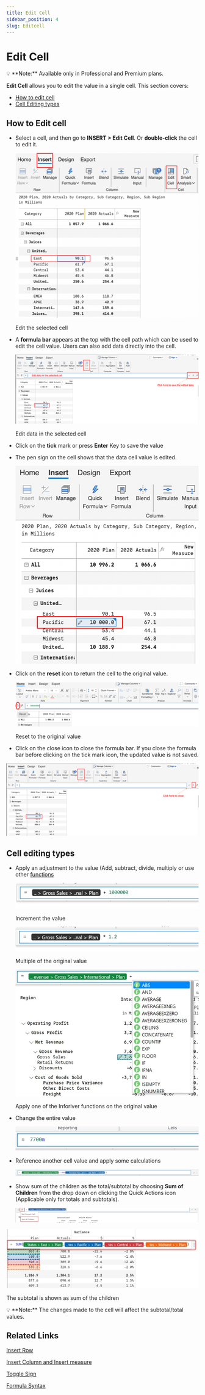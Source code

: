 ```yaml
---
title: Edit Cell
sidebar_position: 4
slug: Editcell
---
```



# Edit Cell

<aside>
💡 **Note:** Available only in Professional and Premium plans.

</aside>

**Edit Cell** allows you to edit the value in a single cell. This section covers:

- [How to edit cell](/visual/Editcell)
- [Cell Editing types](/visual/Editcell)

## How to Edit cell

- Select a cell, and then go to **INSERT > Edit Cell**. Or **double-click** the cell to edit it.
    
    ![Edit the selected cell](/img/VisualCalculations/Editcell/Editcell1.png)

    Edit the selected cell
    
- A **formula bar** appears at the top with the cell path which can be used to edit the cell value. Users can also add data directly into the cell.
    
    ![Edit data in the selected cell](/img/VisualCalculations/Editcell/Editcell2.png)

    Edit data in the selected cell
    
- Click on the **tick** mark or press **Enter** Key to save the value
- The pen sign on the cell shows that the data cell value is edited.
    
    ![Untitled](/img/VisualCalculations/Editcell/Editcell3.png)

- Click on the **reset** icon to return the cell to the original value.
    
    ![Reset to the original value](/img/VisualCalculations/Editcell/Editcell4.png)

    Reset to the original value
    
- Click on the close icon to close the formula bar. If you close the formula bar before clicking on the tick mark icon, the updated value is not saved.

![Untitled](/img/VisualCalculations/Editcell/Editcell5.png)
## Cell editing types

- Apply an adjustment to the value (Add, subtract, divide, multiply or use other [functions](/visual/formula-list)
    
    ![Increment the value](/img/VisualCalculations/Editcell/Editcell6.jpg)

    Increment the value
    
    ![Multiple of the original value](/img/VisualCalculations/Editcell/Editcell7.jpg)

    Multiple of the original value
    
    ![Apply one of the Inforiver functions on the original value](/img/VisualCalculations/Editcell/Editcell8.jpg)
    
    Apply one of the Inforiver functions on the original value
    
- Change the entire value
    
    ![Edit Cell 4.jpg](/img/VisualCalculations/Editcell/Editcell9.jpg)

- Reference another cell value and apply some calculations
    
    ![Edit Cell 6.jpg](/img/VisualCalculations/Editcell/Editcell10.jpg)

- Show sum of the children as the total/subtotal by choosing **Sum of Children** from the drop down on clicking the Quick Actions icon (Applicable only for totals and subtotals).
    
    ![Untitled](/img/VisualCalculations/Editcell/Editcell11.png)

![ The subtotal is shown as sum of the children](/img/VisualCalculations/Editcell/Editcell12.jpg)

 The subtotal is shown as sum of the children

<aside>
💡 **Note:** The changes made to the cell will affect the subtotal/total values.

</aside>


## Related Links

[Insert Row](/visual/insert-row)

[Insert Column and Insert measure](/visual/insert-column-and-insert-measures)

[Toggle Sign](/visual/toggle-sign)

[Formula Syntax ](/visual/formula-list)
